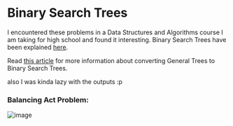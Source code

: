 # Binary Search Trees

I encountered these problems in a Data Structures and Algorithms course I am taking for high school and found it interesting. Binary Search Trees have been explained [here](https://algs4.cs.princeton.edu/32bst/).

Read [this article](https://www.geeksforgeeks.org/convert-a-generic-treen-array-tree-to-binary-tree/) for more information about converting General Trees to Binary Search Trees.

also I was kinda lazy with the outputs :p

### Balancing Act Problem:
![image](https://user-images.githubusercontent.com/47650058/141209288-d8fdca66-0b97-43b8-93fc-90b967c27210.png)
